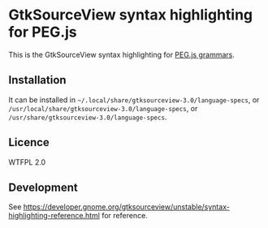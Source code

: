 GtkSourceView syntax highlighting for PEG.js
============================================

This is the GtkSourceView syntax highlighting for [PEG.js grammars](https://pegjs.org).

Installation
------------

It can be installed in `~/.local/share/gtksourceview-3.0/language-specs`,
or `/usr/local/share/gtksourceview-3.0/language-specs`,
or `/usr/share/gtksourceview-3.0/language-specs`.

Licence
-------

WTFPL 2.0

Development
-----------

See https://developer.gnome.org/gtksourceview/unstable/syntax-highlighting-reference.html for reference.
